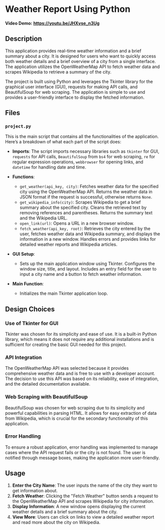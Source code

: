 # Weather Report Using Python

#### Video Demo: <https://youtu.be/JHXvse_n3Ug>

## Description

This application provides real-time weather information and a brief summary about a city. It is designed for users who want to quickly access both weather details and a brief overview of a city from a single interface. The application utilizes the OpenWeatherMap API to fetch weather data and scrapes Wikipedia to retrieve a summary of the city.

The project is built using Python and leverages the Tkinter library for the graphical user interface (GUI), requests for making API calls, and BeautifulSoup for web scraping. The application is simple to use and provides a user-friendly interface to display the fetched information.

## Files

### `project.py`

This is the main script that contains all the functionalities of the application. Here’s a breakdown of what each part of the script does:

- **Imports**: The script imports necessary libraries such as `tkinter` for GUI, `requests` for API calls, `BeautifulSoup` from `bs4` for web scraping, `re` for regular expression operations, `webbrowser` for opening links, and `datetime` for handling date and time.

- **Functions**:
  - `get_weather(api_key, city)`: Fetches weather data for the specified city using the OpenWeatherMap API. Returns the weather data in JSON format if the request is successful, otherwise returns `None`.
  - `get_wikipedia_info(city)`: Scrapes Wikipedia to get a brief summary about the specified city. Cleans the retrieved text by removing references and parentheses. Returns the summary text and the Wikipedia URL.
  - `open_link(url)`: Opens a URL in a new browser window.
  - `fetch_weather(api_key, root)`: Retrieves the city entered by the user, fetches weather data and Wikipedia summary, and displays the information in a new window. Handles errors and provides links for detailed weather reports and Wikipedia articles.

- **GUI Setup**:
  - Sets up the main application window using Tkinter. Configures the window size, title, and layout. Includes an entry field for the user to input a city name and a button to fetch weather information.

- **Main Function**:
  - Initializes the main Tkinter application loop.

## Design Choices

### Use of Tkinter for GUI

Tkinter was chosen for its simplicity and ease of use. It is a built-in Python library, which means it does not require any additional installations and is sufficient for creating the basic GUI needed for this project.

### API Integration

The OpenWeatherMap API was selected because it provides comprehensive weather data and is free to use with a developer account. The decision to use this API was based on its reliability, ease of integration, and the detailed documentation available.

### Web Scraping with BeautifulSoup

BeautifulSoup was chosen for web scraping due to its simplicity and powerful capabilities in parsing HTML. It allows for easy extraction of data from Wikipedia, which is crucial for the secondary functionality of this application.

### Error Handling

To ensure a robust application, error handling was implemented to manage cases where the API request fails or the city is not found. The user is notified through message boxes, making the application more user-friendly.

## Usage

1. **Enter the City Name**: The user inputs the name of the city they want to get information about.
2. **Fetch Weather**: Clicking the "Fetch Weather" button sends a request to the OpenWeatherMap API and scrapes Wikipedia for city information.
3. **Display Information**: A new window opens displaying the current weather details and a brief summary about the city.
4. **View More**: Users can click on links to view a detailed weather report and read more about the city on Wikipedia.
